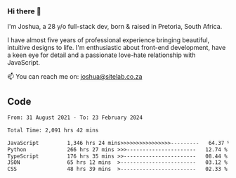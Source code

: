 ### Hi there 👋

I'm Joshua, a 28 y/o full-stack dev, born & raised in Pretoria, South Africa. 

I have almost five years of professional experience bringing beautiful, intuitive designs to life. I'm enthusiastic about front-end development, have a keen eye for detail and a passionate love-hate relationship with JavaScript.

📫 You can reach me on: joshua@sitelab.co.za

## **Code**

<!--START_SECTION:waka-->

```txt
From: 31 August 2021 - To: 23 February 2024

Total Time: 2,091 hrs 42 mins

JavaScript         1,346 hrs 24 mins>>>>>>>>>>>>>>>>---------   64.37 %
Python             266 hrs 27 mins >>>----------------------   12.74 %
TypeScript         176 hrs 35 mins >>-----------------------   08.44 %
JSON               65 hrs 12 mins  >------------------------   03.12 %
CSS                48 hrs 39 mins  >------------------------   02.33 %
```

<!--END_SECTION:waka-->

